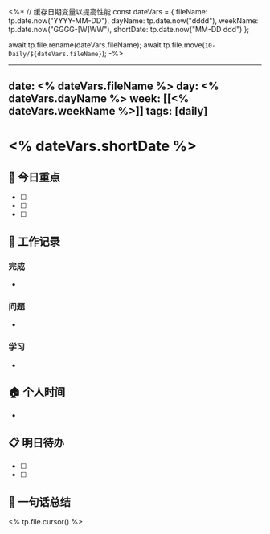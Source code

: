 <%*
// 缓存日期变量以提高性能
const dateVars = {
    fileName: tp.date.now("YYYY-MM-DD"),
    dayName: tp.date.now("dddd"),
    weekName: tp.date.now("GGGG-[W]WW"),
    shortDate: tp.date.now("MM-DD ddd")
};

await tp.file.rename(dateVars.fileName);
await tp.file.move(`10-Daily/${dateVars.fileName}`);
-%>

---
date: <% dateVars.fileName %>
day: <% dateVars.dayName %>
week: [[<% dateVars.weekName %>]]
tags: [daily]
---

# <% dateVars.shortDate %>

## 🎯 今日重点
- [ ] 
- [ ] 
- [ ] 

## 💼 工作记录
### 完成
- 

### 问题
- 

### 学习
- 

## 🏠 个人时间
- 

## 📋 明日待办
- [ ] 
- [ ] 

## 💭 一句话总结


<% tp.file.cursor() %>